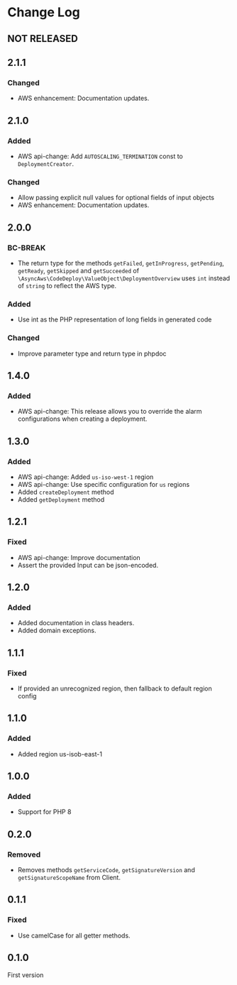 # Change Log

## NOT RELEASED

## 2.1.1

### Changed

- AWS enhancement: Documentation updates.

## 2.1.0

### Added

- AWS api-change: Add `AUTOSCALING_TERMINATION` const to `DeploymentCreator`.

### Changed

- Allow passing explicit null values for optional fields of input objects
- AWS enhancement: Documentation updates.

## 2.0.0

### BC-BREAK

- The return type for the methods `getFailed`, `getInProgress`, `getPending`, `getReady`, `getSkipped` and `getSucceeded` of `\AsyncAws\CodeDeploy\ValueObject\DeploymentOverview` uses `int` instead of `string` to reflect the AWS type.

### Added

- Use int as the PHP representation of long fields in generated code

### Changed

- Improve parameter type and return type in phpdoc

## 1.4.0

### Added

- AWS api-change: This release allows you to override the alarm configurations when creating a deployment.

## 1.3.0

### Added

- AWS api-change: Added `us-iso-west-1` region
- AWS api-change: Use specific configuration for `us` regions
- Added `createDeployment` method
- Added `getDeployment` method

## 1.2.1

### Fixed

- AWS api-change: Improve documentation
- Assert the provided Input can be json-encoded.

## 1.2.0

### Added

- Added documentation in class headers.
- Added domain exceptions.

## 1.1.1

### Fixed

- If provided an unrecognized region, then fallback to default region config

## 1.1.0

### Added

- Added region us-isob-east-1

## 1.0.0

### Added

- Support for PHP 8

## 0.2.0

### Removed

- Removes methods `getServiceCode`, `getSignatureVersion` and `getSignatureScopeName` from Client.

## 0.1.1

### Fixed

- Use camelCase for all getter methods.

## 0.1.0

First version
